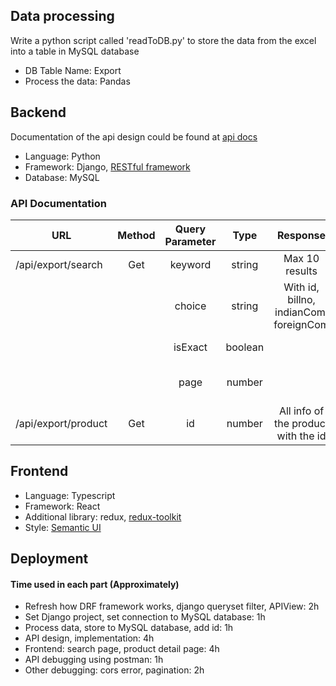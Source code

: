 ## Data processing
Write a python script called 'readToDB.py' to store the data from the excel into a table in MySQL database

- DB Table Name: Export
- Process the data: Pandas

## Backend

Documentation of the api design could be found at [api docs](127.0.0.0.1:8000/api/docs)

 - Language: Python
 - Framework: Django, [RESTful framework](https://www.django-rest-framework.org/)
 - Database: MySQL
 
 
### API Documentation
| URL     | Method | Query Parameter    | Type  | Response| Description |
| ---------- |:------: | :-----------:  | :-----------: | :-----------: | :-----------: |
| /api/export/search   | Get | keyword     | string     | Max 10 results | keyword for searching|
|    | | choice     | string     | With id, billno, indianCom, foreignCom | category for searching(product,indian, foreign) |
|    | | isExact     | boolean     |  | Specify if one wants to exactly match |
|    | | page     | number     |  | Current page of search results, each page has max 10 |
|  /api/export/product  | Get | id     | number     | All info of the product with the id | Unique ID of the product |
 
## Frontend

 - Language: Typescript
 - Framework: React
 - Additional library: redux, [redux-toolkit](https://redux-toolkit.js.org/)
 - Style: [Semantic UI](https://semantic-ui.com/)


## Deployment

#### Time used in each part (Approximately)

 - Refresh how DRF framework works, django queryset filter, APIView: 2h
 - Set Django project, set connection to MySQL database: 1h
 - Process data, store to MySQL database, add id: 1h
 - API design, implementation: 4h
 - Frontend: search page, product detail page: 4h
 - API debugging using postman: 1h
 - Other debugging: cors error, pagination: 2h
 
